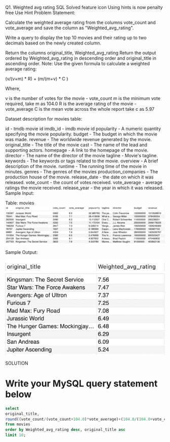 Q1. Weighted avg rating
SQL
Solved
feature icon
Using hints is now penalty free
Use Hint
Problem Statement:

Calculate the weighted average rating from the columns vote_count and vote_average and save the column as "Weighted_avg_rating".

Write a query to display the top 10 movies and their rating up to two decimals based on the newly created column.

Return the columns original_title, Weighted_avg_rating
Return the output ordered by Weighted_avg_rating in descending order and original_title in ascending order.
Note: Use the given formula to calculate a weighted average rating:

(v/(v+m) * R) + (m/(m+v) * C )

Where,

v is the number of votes for the movie - vote_count
m is the minimum vote required, take m as 104.0
R is the average rating of the movie - vote_average
C is the mean vote across the whole report take c as 5.97

Dataset description for movies table:

id - tmdb movie id
imdb_id - imdb movie id
popularity - A numeric quantity specifying the movie popularity.
budget - The budget in which the movie was made.
revenue - The worldwide revenue generated by the movie.
original_title - The title of the movie
cast - The name of the lead and supporting actors.
homepage - A link to the homepage of the movie.
director - The name of the director of the movie
tagline - Movie's tagline.
keywords - The keywords or tags related to the movie.
overview - A brief description of the movie.
runtime - The running time of the movie in minutes.
genres - The genres of the movies
production_companies - The production house of the movie.
release_date - the date on which it was released.
vote_count - the count of votes received.
vote_average - average ratings the movie received.
release_year - the year in which it was released.
Sample Input:

Table: movies
![img.png](img.png)


Sample Output:

![img_1.png](img_1.png)

SOLUTION
# Write your MySQL query statement below

```SQL
select
original_title,
round((vote_count/(vote_count+104.0)*vote_average)+(104.0/(104.0+vote_count)*5.97),2) as 'Weighted_avg_rating'
from movies
order by Weighted_avg_rating desc, original_title asc  
limit 10;
```